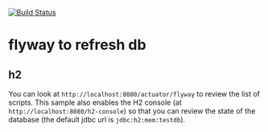 [![Build Status](https://www.travis-ci.org/iamfoxuriel/mall.svg?branch=master)](https://www.travis-ci.org/iamfoxuriel/mall)


# flyway to refresh db
## h2 

You can look at `http://localhost:8080/actuator/flyway`  to review the list of scripts.
This sample also enables the H2 console (at `http://localhost:8080/h2-console`)
so that you can review the state of the database (the default jdbc url is
`jdbc:h2:mem:testdb`).